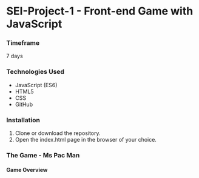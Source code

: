 # SEI-Project-1 - Front-end Game with JavaScript

### Timeframe
7 days

### Technologies Used
* JavaScript (ES6)
* HTML5
* CSS
* GitHub

### Installation
1. Clone or download the repository.
2. Open the index.html page in the browser of your choice.

### The Game - Ms Pac Man
#### Game Overview
